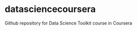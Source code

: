 datasciencecoursera
===================

Github repository for Data Science Toolkit course in Coursera
